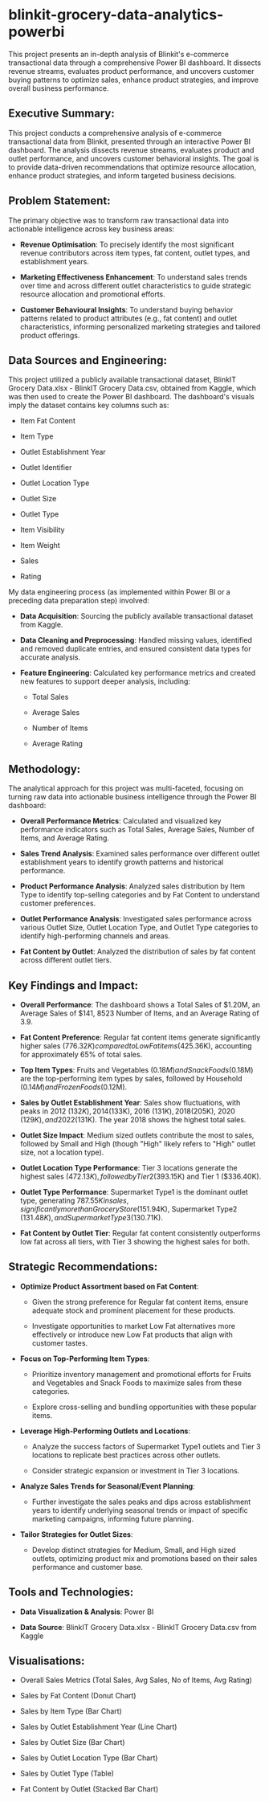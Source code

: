 # blinkit-grocery-data-analytics-powerbi
This project presents an in-depth analysis of Blinkit's e-commerce transactional data through a comprehensive Power BI dashboard. It dissects revenue streams, evaluates product performance, and uncovers customer buying patterns to optimize sales, enhance product strategies, and improve overall business performance.

## Executive Summary:

This project conducts a comprehensive analysis of e-commerce transactional data from Blinkit, presented through an interactive Power BI dashboard. The analysis dissects revenue streams, evaluates product and outlet performance, and uncovers customer behavioral insights. The goal is to provide data-driven recommendations that optimize resource allocation, enhance product strategies, and inform targeted business decisions.

## Problem Statement:

The primary objective was to transform raw transactional data into actionable intelligence across key business areas:

- **Revenue Optimisation**: To precisely identify the most significant revenue contributors across item types, fat content, outlet types, and establishment years.

- **Marketing Effectiveness Enhancement**: To understand sales trends over time and across different outlet characteristics to guide strategic resource allocation and promotional efforts.

- **Customer Behavioural Insights**: To understand buying behavior patterns related to product attributes (e.g., fat content) and outlet characteristics, informing personalized marketing strategies and tailored product offerings.

## Data Sources and Engineering:

This project utilized a publicly available transactional dataset, BlinkIT Grocery Data.xlsx - BlinkIT Grocery Data.csv, obtained from Kaggle, which was then used to create the Power BI dashboard. The dashboard's visuals imply the dataset contains key columns such as:

- Item Fat Content

- Item Type

- Outlet Establishment Year

- Outlet Identifier

- Outlet Location Type

- Outlet Size

- Outlet Type

- Item Visibility

- Item Weight

- Sales

- Rating

My data engineering process (as implemented within Power BI or a preceding data preparation step) involved:

- **Data Acquisition**: Sourcing the publicly available transactional dataset from Kaggle.

- **Data Cleaning and Preprocessing**: Handled missing values, identified and removed duplicate entries, and ensured consistent data types for accurate analysis.

- **Feature Engineering**: Calculated key performance metrics and created new features to support deeper analysis, including:

  - Total Sales

  - Average Sales

  - Number of Items

  - Average Rating

## Methodology:

The analytical approach for this project was multi-faceted, focusing on turning raw data into actionable business intelligence through the Power BI dashboard:

- **Overall Performance Metrics**: Calculated and visualized key performance indicators such as Total Sales, Average Sales, Number of Items, and Average Rating.

- **Sales Trend Analysis**: Examined sales performance over different outlet establishment years to identify growth patterns and historical performance.

- **Product Performance Analysis**: Analyzed sales distribution by Item Type to identify top-selling categories and by Fat Content to understand customer preferences.

- **Outlet Performance Analysis**: Investigated sales performance across various Outlet Size, Outlet Location Type, and Outlet Type categories to identify high-performing channels and areas.

- **Fat Content by Outlet**: Analyzed the distribution of sales by fat content across different outlet tiers.

## Key Findings and Impact:

- **Overall Performance**: The dashboard shows a Total Sales of $1.20M, an Average Sales of $141, 8523 Number of Items, and an Average Rating of 3.9.

- **Fat Content Preference**: Regular fat content items generate significantly higher sales ($776.32K) compared to Low Fat items ($425.36K), accounting for approximately 65% of total sales.

- **Top Item Types**: Fruits and Vegetables ($0.18M) and Snack Foods ($0.18M) are the top-performing item types by sales, followed by Household ($0.14M) and Frozen Foods ($0.12M).

- **Sales by Outlet Establishment Year**: Sales show fluctuations, with peaks in 2012 ($132K), 2014 ($133K), 2016 ($131K), 2018 ($205K), 2020 ($129K), and 2022 ($131K). The year 2018 shows the highest total sales.

- **Outlet Size Impact**: Medium sized outlets contribute the most to sales, followed by Small and High (though "High" likely refers to "High" outlet size, not a location type).

- **Outlet Location Type Performance**: Tier 3 locations generate the highest sales ($472.13K), followed by Tier 2 ($393.15K) and Tier 1 ($336.40K).

- **Outlet Type Performance**: Supermarket Type1 is the dominant outlet type, generating $787.55K in sales, significantly more than Grocery Store ($151.94K), Supermarket Type2 ($131.48K), and Supermarket Type3 ($130.71K).

- **Fat Content by Outlet Tier**: Regular fat content consistently outperforms low fat across all tiers, with Tier 3 showing the highest sales for both.

## Strategic Recommendations:

- **Optimize Product Assortment based on Fat Content**:

  - Given the strong preference for Regular fat content items, ensure adequate stock and prominent placement for these products.

  - Investigate opportunities to market Low Fat alternatives more effectively or introduce new Low Fat products that align with customer tastes.

- **Focus on Top-Performing Item Types**:

  - Prioritize inventory management and promotional efforts for Fruits and Vegetables and Snack Foods to maximize sales from these categories.

  - Explore cross-selling and bundling opportunities with these popular items.

- **Leverage High-Performing Outlets and Locations**:

  - Analyze the success factors of Supermarket Type1 outlets and Tier 3 locations to replicate best practices across other outlets.

  - Consider strategic expansion or investment in Tier 3 locations.

- **Analyze Sales Trends for Seasonal/Event Planning**:

  - Further investigate the sales peaks and dips across establishment years to identify underlying seasonal trends or impact of specific marketing campaigns, informing future planning.

- **Tailor Strategies for Outlet Sizes**:

  - Develop distinct strategies for Medium, Small, and High sized outlets, optimizing product mix and promotions based on their sales performance and customer base.

## Tools and Technologies:

- **Data Visualization & Analysis**: Power BI

- **Data Source**: BlinkIT Grocery Data.xlsx - BlinkIT Grocery Data.csv from Kaggle

## Visualisations:

- Overall Sales Metrics (Total Sales, Avg Sales, No of Items, Avg Rating)

- Sales by Fat Content (Donut Chart)

- Sales by Item Type (Bar Chart)

- Sales by Outlet Establishment Year (Line Chart)

- Sales by Outlet Size (Bar Chart)

- Sales by Outlet Location Type (Bar Chart)

- Sales by Outlet Type (Table)

- Fat Content by Outlet (Stacked Bar Chart)
